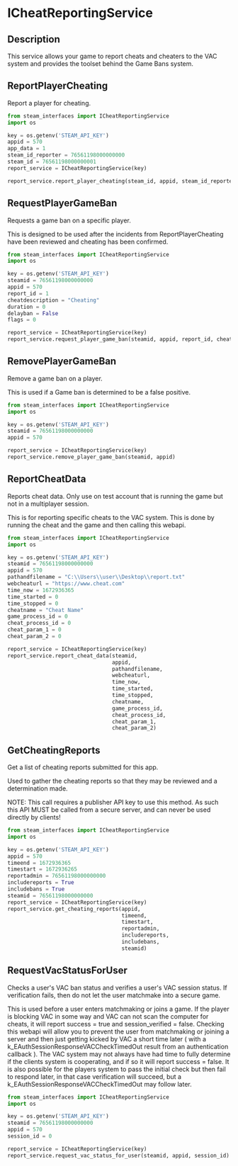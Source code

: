 # ICheatReportingService

## Description
This service allows your game to report cheats and cheaters
to the VAC system and provides the toolset behind the Game Bans system.

## ReportPlayerCheating
Report a player for cheating.
```python
from steam_interfaces import ICheatReportingService
import os

key = os.getenv('STEAM_API_KEY')
appid = 570
app_data = 1
steam_id_reporter = 76561198000000000
steam_id = 76561198000000001
report_service = ICheatReportingService(key)

report_service.report_player_cheating(steam_id, appid, steam_id_reporter, app_data)
```

## RequestPlayerGameBan
Requests a game ban on a specific player.

This is designed to be used after the incidents from ReportPlayerCheating have been reviewed and cheating has been confirmed.

```python
from steam_interfaces import ICheatReportingService
import os

key = os.getenv('STEAM_API_KEY')
steamid = 76561198000000000
appid = 570
report_id = 1
cheatdescription = "Cheating"
duration = 0
delayban = False
flags = 0

report_service = ICheatReportingService(key)
report_service.request_player_game_ban(steamid, appid, report_id, cheatdescription, duration, delayban, flags)
```

## RemovePlayerGameBan
Remove a game ban on a player.

This is used if a Game ban is determined to be a false positive.

```python
from steam_interfaces import ICheatReportingService
import os

key = os.getenv('STEAM_API_KEY')
steamid = 76561198000000000
appid = 570

report_service = ICheatReportingService(key)
report_service.remove_player_game_ban(steamid, appid)
```

## ReportCheatData
Reports cheat data. Only use on test account that is running the game but not in a multiplayer session.

This is for reporting specific cheats to the VAC system. This is done by running the cheat and the game and then calling this webapi.

```python
from steam_interfaces import ICheatReportingService
import os

key = os.getenv('STEAM_API_KEY')
steamid = 76561198000000000
appid = 570
pathandfilename = "C:\\Users\\user\\Desktop\\report.txt"
webcheaturl = "https://www.cheat.com"
time_now = 1672936365
time_started = 0
time_stopped = 0
cheatname = "Cheat Name"
game_process_id = 0
cheat_process_id = 0
cheat_param_1 = 0
cheat_param_2 = 0

report_service = ICheatReportingService(key)
report_service.report_cheat_data(steamid, 
                                 appid, 
                                 pathandfilename, 
                                 webcheaturl, 
                                 time_now, 
                                 time_started, 
                                 time_stopped, 
                                 cheatname, 
                                 game_process_id, 
                                 cheat_process_id, 
                                 cheat_param_1, 
                                 cheat_param_2)
```

## GetCheatingReports
Get a list of cheating reports submitted for this app.

Used to gather the cheating reports so that they may be reviewed and a determination made.

NOTE: This call requires a publisher API key to use this method. As such this API MUST be called from a secure server, and can never be used directly by clients!

```python
from steam_interfaces import ICheatReportingService
import os

key = os.getenv('STEAM_API_KEY')
appid = 570
timeend = 1672936365
timestart = 1672936265
reportadmin = 76561198000000000
includereports = True
includebans = True
steamid = 76561198000000000
report_service = ICheatReportingService(key)
report_service.get_cheating_reports(appid, 
                                    timeend, 
                                    timestart, 
                                    reportadmin, 
                                    includereports, 
                                    includebans, 
                                    steamid)
```

## RequestVacStatusForUser
Checks a user's VAC ban status and verifies a user's VAC session status. If verification fails, then do not let the user matchmake into a secure game.

This is used before a user enters matchmaking or joins a game. If the player is blocking VAC in some way and VAC can not scan the computer for cheats, it will report success = true and session_verified = false. Checking this webapi will allow you to prevent the user from matchmaking or joining a server and then just getting kicked by VAC a short time later ( with a k_EAuthSessionResponseVACCheckTimedOut result from an authentication callback ). The VAC system may not always have had time to fully determine if the clients system is cooperating, and if so it will report success = false. It is also possible for the players system to pass the initial check but then fail to respond later, in that case verification will succeed, but a k_EAuthSessionResponseVACCheckTimedOut may follow later.

```python
from steam_interfaces import ICheatReportingService
import os

key = os.getenv('STEAM_API_KEY')
steamid = 76561198000000000
appid = 570
session_id = 0

report_service = ICheatReportingService(key)
report_service.request_vac_status_for_user(steamid, appid, session_id)
```